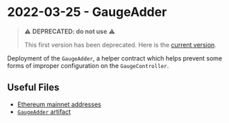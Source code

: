# 2022-03-25 - GaugeAdder

> ⚠️ **DEPRECATED: do not use** ⚠️
>
> This first version has been deprecated. Here is the [current version](../../tasks/20230519-gauge-adder-v4/).

Deployment of the `GaugeAdder`, a helper contract which helps prevent some forms of improper configuration on the `GaugeController`.

## Useful Files

- [Ethereum mainnet addresses](./output/mainnet.json)
- [`GaugeAdder` artifact](./artifact/GaugeAdder.json)
